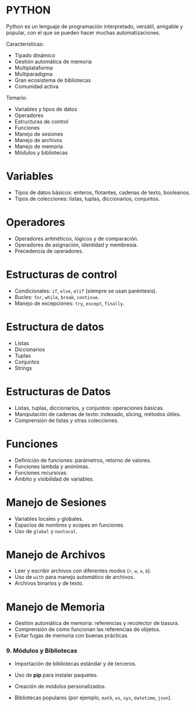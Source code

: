 
# PYTHON

Python es un lenguaje de programación interpretado, versátil, amigable y popular, con el que se pueden hacer muchas automatizaciones. 

Características:

- Tipado dinámico
- Gestión automática de memoria
- Multiplataforma
- Multiparadigma
- Gran ecosistema de bibliotecas
- Comunidad activa

Temario:

- Variables y tipos de datos
- Operadores
- Estructuras de control
- Funciones
- Manejo de sesiones
- Manejo de archivos
- Manejo de memoria
- Módulos y bibliotecas

# Variables

- Tipos de datos básicos: enteros, flotantes, cadenas de texto, booleanos.
- Tipos de colecciones: listas, tuplas, diccionarios, conjuntos.

# Operadores

- Operadores aritméticos, lógicos y de comparación.
- Operadores de asignación, identidad y membresía.
- Precedencia de operadores.
# Estructuras de control

- Condicionales: `if`, `else`, `elif` (siempre se usan paréntesis).
- Bucles: `for`, `while`, `break`, `continue`.
- Manejo de excepciones: `try`, `except`, `finally`.
# Estructura de datos

- Listas
- Diccionarios
- Tuplas
- Conjuntos
- Strings

# Estructuras de Datos

- Listas, tuplas, diccionarios, y conjuntos: operaciones básicas.
- Manipulación de cadenas de texto: indexado, slicing, métodos útiles.
- Comprensión de listas y otras colecciones.

# Funciones

- Definición de funciones: parámetros, retorno de valores.
- Funciones lambda y anónimas.
- Funciones recursivas.
- Ámbito y visibilidad de variables.

# Manejo de Sesiones

- Variables locales y globales.
- Espacios de nombres y scopes en funciones.
- Uso de `global` y `nonlocal`.
    

# Manejo de Archivos

- Leer y escribir archivos con diferentes modos (`r`, `w`, `a`, `b`).
- Uso de `with` para manejo automático de archivos.
- Archivos binarios y de texto.

# Manejo de Memoria

- Gestión automática de memoria: referencias y recolector de basura.
- Comprensión de cómo funcionan las referencias de objetos.
- Evitar fugas de memoria con buenas prácticas.

### 9. **Módulos y Bibliotecas**

- Importación de bibliotecas estándar y de terceros.
    
- Uso de **pip** para instalar paquetes.
    
- Creación de módulos personalizados.
    
- Bibliotecas populares (por ejemplo, `math`, `os`, `sys`, `datetime`, `json`).